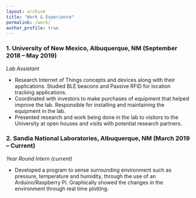 ```yaml
---
layout: archive
title: "Work & Experience"
permalink: /work/
author_profile: true
---
```

### 1. University of New Mexico, Albuquerque, NM (September 2018 – May 2019)
  *Lab Assistant*
- Research Internet of Things concepts and devices along with their applications. Studied BLE beacons and Passive RFID for location tracking applications. 
- Coordinated with investors to make purchases of equipment that helped improve the lab. Responsible for installing and maintaining the equipment in the lab. 
- Presented research and work being done in the lab to visitors to the University at open houses and visits with potential research partners. 

### 2. Sandia National Laboratories, Albuquerque, NM (March 2019 – Current)
*Year Round Intern (current)*
- Developed a program to sense surrounding environment such as pressure, temperature and humidity, through the use of an Arduino/Raspberry Pi. Graphically showed the changes in the environment through real time plotting. 

